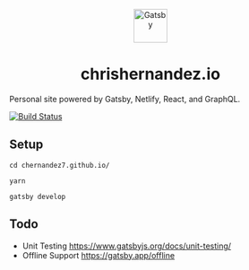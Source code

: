 <p align="center">
  <a href="https://www.gatsbyjs.org">
    <img alt="Gatsby" src="https://www.gatsbyjs.org/monogram.svg" width="60" />
  </a>
</p>
<h1 align="center">
  chrishernandez.io
</h1>

Personal site powered by Gatsby, Netlify, React, and GraphQL.

[![Build Status](https://travis-ci.org/chernandez7/chernandez7.github.io.svg?branch=master)](https://travis-ci.org/chernandez7/chernandez7.github.io)

## Setup

`cd chernandez7.github.io/`

`yarn`

`gatsby develop`

## Todo

- Unit Testing https://www.gatsbyjs.org/docs/unit-testing/
- Offline Support https://gatsby.app/offline
